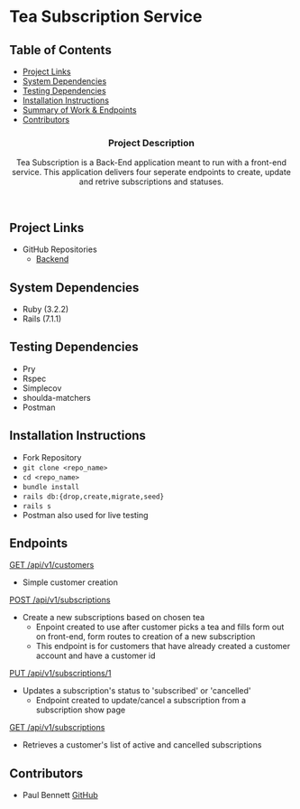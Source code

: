 # Tea Subscription Service

## Table of Contents
- [Project Links](#project-links)
- [System Dependencies](#system-dependencies)
- [Testing Dependencies](#testing-dependencies)
- [Installation Instructions](#installation-instructions)
- [Summary of Work & Endpoints](#endpoints)
- [Contributors](#contributors)</br>

<h3 align="center">Project Description</h3>
<p align="center">
Tea Subscription is a Back-End application meant to run with a front-end service. This application delivers four seperate endpoints to create, update and retrive subscriptions and statuses.
</p></br>

## Project Links
- GitHub Repositories
    - [Backend](https://github.com/pcbennett108/Tea_Subscription_Service)

## System Dependencies
- Ruby (3.2.2) 
- Rails (7.1.1)

## Testing Dependencies
  - Pry
  - Rspec
  - Simplecov
  - shoulda-matchers
  - Postman

## Installation Instructions
 - Fork Repository
 - `git clone <repo_name>`
 - `cd <repo_name>`
 - `bundle install`   
 - `rails db:{drop,create,migrate,seed}`
 - `rails s`
 - Postman also used for live testing

## Endpoints

<u>GET /api/v1/customers</u>
  - Simple customer creation

<u>POST /api/v1/subscriptions</u>
  - Create a new subscriptions based on chosen tea
    - Enpoint created to use after customer picks a tea and fills form out on front-end, form routes to creation of a new subscription
    - This endpoint is for customers that have already created a customer account and have a customer id

<u>PUT /api/v1/subscriptions/1</u>
  - Updates a subscription's status to 'subscribed' or 'cancelled'
    - Endpoint created to update/cancel a subscription from a subscription show page

<u>GET /api/v1/subscriptions</u>
  - Retrieves a customer's list of active and cancelled subscriptions

## Contributors
- Paul Bennett [GitHub](https://github.com/pcbennett108)

